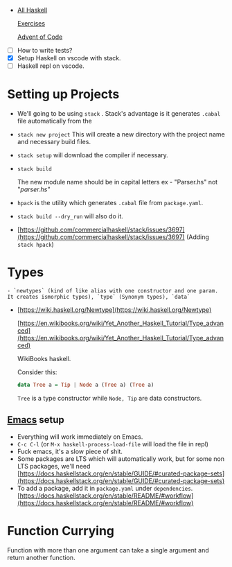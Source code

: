 -
  [All Haskell](https://www.notion.so/1e066c8023834420a99903cf4f11e7da)
  
  [Exercises](https://www.notion.so/a993a1a839664ed38c669ddad0ebb71e)
  
  [Advent of Code](https://www.notion.so/f2b19a640ab14f0ebcb3887fc389353e)
- [ ]  How to write tests?
- [x]  Setup Haskell on vscode with stack.
- [ ]  Haskell repl on vscode.
# Setting up Projects
- We'll going to be using `stack` . Stack's advantage is it generates `.cabal` file automatically from the
- `stack new project` This will create a new directory with the project name and necessary build files.
- `stack setup` will download the compiler if necessary.
- `stack build`
  
  The new module name should be in capital letters ex - "Parser.hs" not "*parser.hs"*
- `hpack` is the utility which generates `.cabal` file from `package.yaml`.
- `stack build --dry_run` will also do it.
- [https://github.com/commercialhaskell/stack/issues/3697](https://github.com/commercialhaskell/stack/issues/3697) (Adding `stack hpack`)
# Types
	- `newtypes` (kind of like alias with one constructor and one param. It creates ismorphic types), `type` (Synonym types), `data`
- [https://wiki.haskell.org/Newtype](https://wiki.haskell.org/Newtype)
  
  [https://en.wikibooks.org/wiki/Yet_Another_Haskell_Tutorial/Type_advanced](https://en.wikibooks.org/wiki/Yet_Another_Haskell_Tutorial/Type_advanced)
  
  WikiBooks haskell.
  
  Consider this:
  
  ```haskell
  data Tree a = Tip | Node a (Tree a) (Tree a)
  ```
  
  `Tree` is a type constructor while `Node, Tip` are data constructors.
## [Emacs](https://www.notion.so/Emacs-4d40f0147a7b40de89ee6b0011e891be) setup
- Everything will work immediately on Emacs.
- `C-c C-l` (or `M-x haskell-process-load-file` will load the file in repl)
- Fuck emacs, it's a slow piece of shit.
- Some packages are LTS which will automatically work, but for some non LTS packages, we'll need [https://docs.haskellstack.org/en/stable/GUIDE/#curated-package-sets](https://docs.haskellstack.org/en/stable/GUIDE/#curated-package-sets)
- To add a package, add it in `package.yaml` under `dependencies`.[https://docs.haskellstack.org/en/stable/README/#workflow](https://docs.haskellstack.org/en/stable/README/#workflow)
# Function Currying

  Function with more than one argument can take a single argument and return another function.